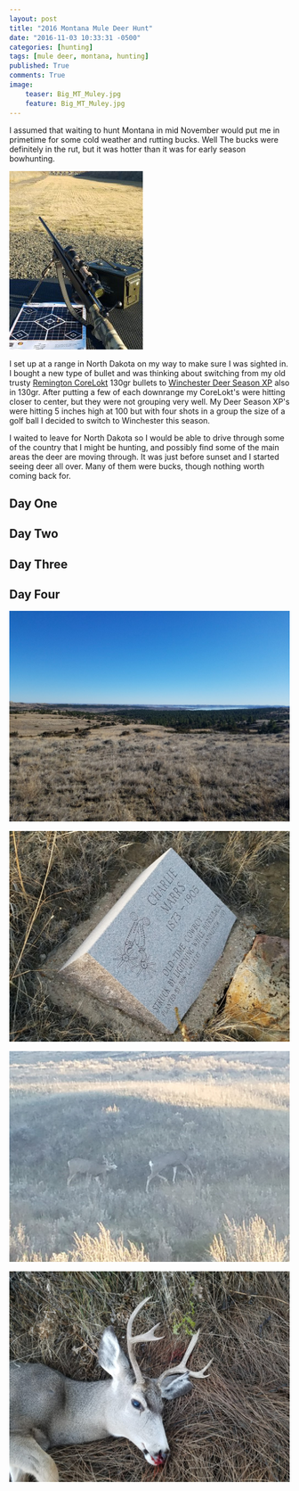 ```yaml
---
layout: post
title: "2016 Montana Mule Deer Hunt"
date: "2016-11-03 10:33:31 -0500"
categories: [hunting]
tags: [mule deer, montana, hunting]
published: True
comments: True
image:
    teaser: Big_MT_Muley.jpg
    feature: Big_MT_Muley.jpg
---
```


I assumed that waiting to hunt Montana in mid November would put me in primetime for some cold weather and rutting bucks. Well The bucks were definitely in the rut, but it was hotter than it was for early season bowhunting.

<img class="image-right" src="/images/2016_target_range.jpg" />

I set up at a range in North Dakota on my way to make sure I was sighted in. I bought a new type of bullet and was thinking about switching from my old trusty <a target="_blank" href="https://www.remington.com/ammunition/centerfire-rifle/core-lokt">Remington CoreLokt</a> 130gr bullets to <a target="_blank" href="http://www.winchester.com/Products/rifle-ammunition/Performance/Deer-Season-XP/Pages/default.aspx">Winchester Deer Season XP</a> also in 130gr. After putting a few of each downrange my CoreLokt's were hitting closer to center, but they were not grouping very well. My Deer Season XP's were hitting 5 inches high at 100 but with four shots in a group the size of a golf ball I decided to switch to Winchester this season.

I waited to leave for North Dakota so I would be able to drive through some of the country that I might be hunting, and possibly find some of the main areas the deer are moving through. It was just before sunset and I started seeing deer all over. Many of them were bucks, though nothing worth coming back for.



## Day One

## Day Two

## Day Three

## Day Four

![The Breaks](/images/2016_The_Breaks.jpg)

![Old-Time Cowboy Gravestone](/images/2016_Old-Time-Cowboy.jpg)

![Forkhorn in the Rut](/images/2016_Forkhorn_in_Rut.jpg)

![My 2016 Montana Mule Deer](/images/2016_MT_Mule_Deer.jpg)
